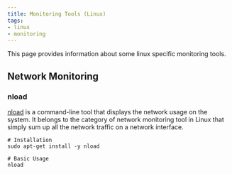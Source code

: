 ```yaml
---
title: Monitoring Tools (Linux) 
tags:
- linux
- monitoring
---
```


This page provides information about some linux specific monitoring tools.
<!--more-->

## Network Monitoring

### nload

[nload](https://linux.die.net/man/1/nload) is a command-line tool that displays the network usage on the system. 
It belongs to the category of network monitoring tool in Linux that simply sum up all the network traffic on a network interface.

```shell
# Installation
sudo apt-get install -y nload

# Basic Usage
nload
```